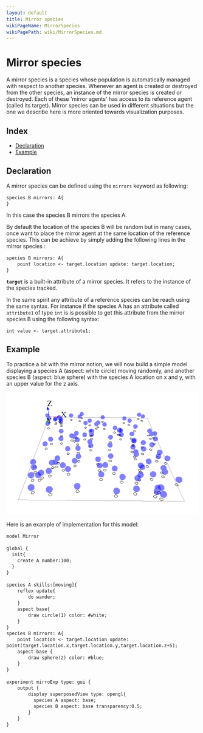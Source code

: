 ```yaml
---
layout: default
title: Mirror species
wikiPageName: MirrorSpecies
wikiPagePath: wiki/MirrorSpecies.md
---
```


[//]: # (startConcept|mirror_species)
[//]: # (keyword|concept_mirror)
# Mirror species

A mirror species is a species whose population is automatically managed with respect to another species. Whenever an agent is created or destroyed from the other species, an instance of the mirror species is created or destroyed. Each of these 'mirror agents' has access to its reference agent (called its target).
Mirror species can be used in different situations but the one we describe here is more oriented towards visualization purposes.

## Index

* [Declaration](#declaration)
* [Example](#example)

## Declaration

A mirror species can be defined using the `mirrors` keyword as following:

```
species B mirrors: A{
}
```

In this case the species B mirrors the species A.

By default the location of the species B will be random but in many cases, once want to place the mirror agent at the same location of the reference species. This can be achieve by simply adding the following lines in the mirror species : 

```
species B mirrors: A{
    point location <- target.location update: target.location;
}
```

**`target`** is a built-in attribute of a mirror species. It refers to the instance of the species tracked.

In the same spirit any attribute of a reference species can be reach using the same syntax. For instance if the species A has an attribute called `attribute1` of type `int` is is possible to get this attribute from the mirror species B using the following syntax: 

```
int value <- target.attribute1;
```
[//]: # (endConcept|mirror_species)

## Example

To practice a bit with the mirror notion, we will now build a simple model displaying a species A (aspect: white circle) moving randomly, and another species B (aspect: blue sphere) with the species A location on x and y, with an upper value for the z axis.

![images/mirror_model.png](resources/images/definingAdvancedSpecies/mirror_model.png)

Here is an example of implementation for this model:

```
model Mirror

global {
  init{
    create A number:100;    
  }
}

species A skills:[moving]{
    reflex update{
        do wander;
    }
    aspect base{
        draw circle(1) color: #white;
    }
}
species B mirrors: A{
    point location <- target.location update: point(target.location.x,target.location.y,target.location.z+5);
    aspect base {
        draw sphere(2) color: #blue;
    }
}

experiment mirroExp type: gui {
    output {
        display superposedView type: opengl{ 
          species A aspect: base;
          species B aspect: base transparency:0.5;
        }
    }
}
```
